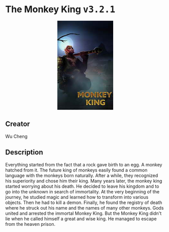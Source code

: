 
# The Monkey King <kbd>v3.2.1</kbd>

<center>
  <img src="./cover-1024.jpg"/>
</center>

## Creator
Wu Cheng

## Description
Everything started from the fact that a rock gave birth to an egg. A monkey hatched from it. The future king of monkeys easily found a common language with the monkeys born naturally. After a while, they recognized his superiority and chose him their king. Many years later, the monkey king started worrying about his death. He decided to leave his kingdom and to go into the unknown in search of immortality. At the very beginning of the journey, he studied magic and learned how to transform into various objects. Then he had to kill a demon. Finally, he found the registry of death where he struck out his name and the names of many other monkeys. Gods united and arrested the immortal Monkey King. But the Monkey King didn't lie when he called himself a great and wise king. He managed to escape from the heaven prison.
